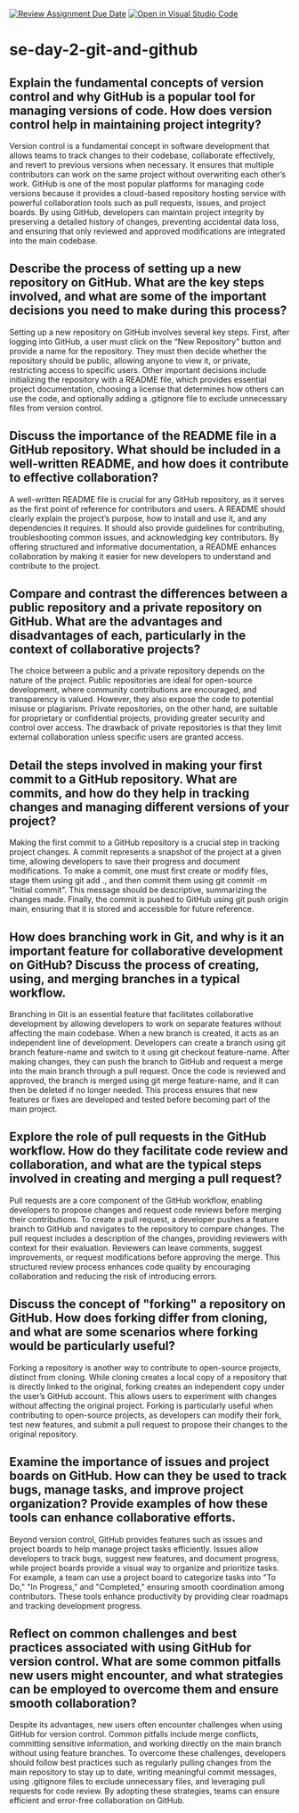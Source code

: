 [![Review Assignment Due Date](https://classroom.github.com/assets/deadline-readme-button-22041afd0340ce965d47ae6ef1cefeee28c7c493a6346c4f15d667ab976d596c.svg)](https://classroom.github.com/a/8wgCKhpZ)
[![Open in Visual Studio Code](https://classroom.github.com/assets/open-in-vscode-2e0aaae1b6195c2367325f4f02e2d04e9abb55f0b24a779b69b11b9e10269abc.svg)](https://classroom.github.com/online_ide?assignment_repo_id=18482989&assignment_repo_type=AssignmentRepo)
# se-day-2-git-and-github
## Explain the fundamental concepts of version control and why GitHub is a popular tool for managing versions of code. How does version control help in maintaining project integrity?

Version control is a fundamental concept in software development that allows teams to track changes to their codebase, collaborate effectively, and revert to previous versions when necessary. It ensures that multiple contributors can work on the same project without overwriting each other’s work. GitHub is one of the most popular platforms for managing code versions because it provides a cloud-based repository hosting service with powerful collaboration tools such as pull requests, issues, and project boards. By using GitHub, developers can maintain project integrity by preserving a detailed history of changes, preventing accidental data loss, and ensuring that only reviewed and approved modifications are integrated into the main codebase.

## Describe the process of setting up a new repository on GitHub. What are the key steps involved, and what are some of the important decisions you need to make during this process?

Setting up a new repository on GitHub involves several key steps. First, after logging into GitHub, a user must click on the “New Repository” button and provide a name for the repository. They must then decide whether the repository should be public, allowing anyone to view it, or private, restricting access to specific users. Other important decisions include initializing the repository with a README file, which provides essential project documentation, choosing a license that determines how others can use the code, and optionally adding a .gitignore file to exclude unnecessary files from version control.

## Discuss the importance of the README file in a GitHub repository. What should be included in a well-written README, and how does it contribute to effective collaboration?
A well-written README file is crucial for any GitHub repository, as it serves as the first point of reference for contributors and users. A README should clearly explain the project’s purpose, how to install and use it, and any dependencies it requires. It should also provide guidelines for contributing, troubleshooting common issues, and acknowledging key contributors. By offering structured and informative documentation, a README enhances collaboration by making it easier for new developers to understand and contribute to the project.

## Compare and contrast the differences between a public repository and a private repository on GitHub. What are the advantages and disadvantages of each, particularly in the context of collaborative projects?
The choice between a public and a private repository depends on the nature of the project. Public repositories are ideal for open-source development, where community contributions are encouraged, and transparency is valued. However, they also expose the code to potential misuse or plagiarism. Private repositories, on the other hand, are suitable for proprietary or confidential projects, providing greater security and control over access. The drawback of private repositories is that they limit external collaboration unless specific users are granted access.

## Detail the steps involved in making your first commit to a GitHub repository. What are commits, and how do they help in tracking changes and managing different versions of your project?
Making the first commit to a GitHub repository is a crucial step in tracking project changes. A commit represents a snapshot of the project at a given time, allowing developers to save their progress and document modifications. To make a commit, one must first create or modify files, stage them using git add ., and then commit them using git commit -m "Initial commit". This message should be descriptive, summarizing the changes made. Finally, the commit is pushed to GitHub using git push origin main, ensuring that it is stored and accessible for future reference.

## How does branching work in Git, and why is it an important feature for collaborative development on GitHub? Discuss the process of creating, using, and merging branches in a typical workflow.
Branching in Git is an essential feature that facilitates collaborative development by allowing developers to work on separate features without affecting the main codebase. When a new branch is created, it acts as an independent line of development. Developers can create a branch using git branch feature-name and switch to it using git checkout feature-name. After making changes, they can push the branch to GitHub and request a merge into the main branch through a pull request. Once the code is reviewed and approved, the branch is merged using git merge feature-name, and it can then be deleted if no longer needed. This process ensures that new features or fixes are developed and tested before becoming part of the main project.

## Explore the role of pull requests in the GitHub workflow. How do they facilitate code review and collaboration, and what are the typical steps involved in creating and merging a pull request?
Pull requests are a core component of the GitHub workflow, enabling developers to propose changes and request code reviews before merging their contributions. To create a pull request, a developer pushes a feature branch to GitHub and navigates to the repository to compare changes. The pull request includes a description of the changes, providing reviewers with context for their evaluation. Reviewers can leave comments, suggest improvements, or request modifications before approving the merge. This structured review process enhances code quality by encouraging collaboration and reducing the risk of introducing errors.

## Discuss the concept of "forking" a repository on GitHub. How does forking differ from cloning, and what are some scenarios where forking would be particularly useful?
Forking a repository is another way to contribute to open-source projects, distinct from cloning. While cloning creates a local copy of a repository that is directly linked to the original, forking creates an independent copy under the user’s GitHub account. This allows users to experiment with changes without affecting the original project. Forking is particularly useful when contributing to open-source projects, as developers can modify their fork, test new features, and submit a pull request to propose their changes to the original repository.

## Examine the importance of issues and project boards on GitHub. How can they be used to track bugs, manage tasks, and improve project organization? Provide examples of how these tools can enhance collaborative efforts.
Beyond version control, GitHub provides features such as issues and project boards to help manage project tasks efficiently. Issues allow developers to track bugs, suggest new features, and document progress, while project boards provide a visual way to organize and prioritize tasks. For example, a team can use a project board to categorize tasks into "To Do," "In Progress," and "Completed," ensuring smooth coordination among contributors. These tools enhance productivity by providing clear roadmaps and tracking development progress.

## Reflect on common challenges and best practices associated with using GitHub for version control. What are some common pitfalls new users might encounter, and what strategies can be employed to overcome them and ensure smooth collaboration?
Despite its advantages, new users often encounter challenges when using GitHub for version control. Common pitfalls include merge conflicts, committing sensitive information, and working directly on the main branch without using feature branches. To overcome these challenges, developers should follow best practices such as regularly pulling changes from the main repository to stay up to date, writing meaningful commit messages, using .gitignore files to exclude unnecessary files, and leveraging pull requests for code review. By adopting these strategies, teams can ensure efficient and error-free collaboration on GitHub.
